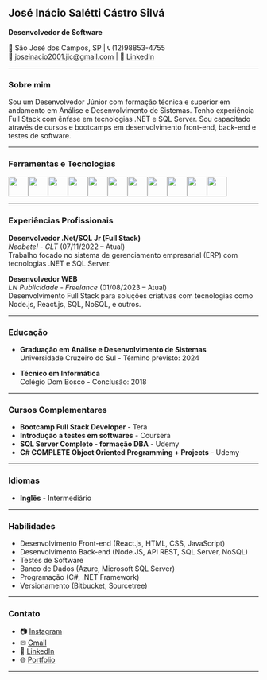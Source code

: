  ## José Inácio Salétti Cástro Silvá
**Desenvolvedor de Software**

📍 São José dos Campos, SP | 📞 (12)98853-4755  
📧 [joseinacio2001.jic@gmail.com](mailto:joseinacio2001.jic@gmail.com) | 🔗 [LinkedIn](https://www.linkedin.com/in/jose-inacio-scs/)

---

### Sobre mim

Sou um Desenvolvedor Júnior com formação técnica e superior em andamento em Análise e Desenvolvimento de Sistemas. Tenho experiência Full Stack com ênfase em tecnologias .NET e SQL Server. Sou capacitado através de cursos e bootcamps em desenvolvimento front-end, back-end e testes de software.

---

### Ferramentas e Tecnologias

<img src="https://cdn.jsdelivr.net/gh/devicons/devicon/icons/git/git-original.svg" width="40" height="40"/><img src="https://cdn.jsdelivr.net/gh/devicons/devicon/icons/csharp/csharp-original.svg" width="40" height="40" /><img src="https://cdn.jsdelivr.net/gh/devicons/devicon/icons/css3/css3-original-wordmark.svg" width="40" height="40"/><img src="https://cdn.jsdelivr.net/gh/devicons/devicon/icons/bootstrap/bootstrap-original.svg" width="40" height="40"/><img src="https://cdn.jsdelivr.net/gh/devicons/devicon/icons/html5/html5-original-wordmark.svg" width="40" height="40" /><img src="https://cdn.jsdelivr.net/gh/devicons/devicon/icons/javascript/javascript-original.svg" width="40" height="40" /><img src="https://cdn.jsdelivr.net/gh/devicons/devicon/icons/mongodb/mongodb-original-wordmark.svg" width="40" height="40" /><img src="https://cdn.jsdelivr.net/gh/devicons/devicon/icons/nodejs/nodejs-original-wordmark.svg" width="40" height="40" /><img src="https://cdn.jsdelivr.net/gh/devicons/devicon/icons/python/python-original-wordmark.svg" width="40" height="40" /><img src="https://cdn.jsdelivr.net/gh/devicons/devicon/icons/react/react-original-wordmark.svg" width="40" height="40" /><img src="https://cdn.jsdelivr.net/gh/devicons/devicon/icons/vscode/vscode-original.svg" width="40" height="40"/>  

---

### Experiências Profissionais

**Desenvolvedor .Net/SQL Jr (Full Stack)**  
_Neobetel - CLT_ (07/11/2022 – Atual)  
Trabalho focado no sistema de gerenciamento empresarial (ERP) com tecnologias .NET e SQL Server.

**Desenvolvedor WEB**  
_LN Publicidade - Freelance_ (01/08/2023 – Atual)  
Desenvolvimento Full Stack para soluções criativas com tecnologias como Node.js, React.js, SQL, NoSQL, e outros.

---

### Educação

- **Graduação em Análise e Desenvolvimento de Sistemas**  
  Universidade Cruzeiro do Sul - Término previsto: 2024

- **Técnico em Informática**  
  Colégio Dom Bosco - Conclusão: 2018

---

### Cursos Complementares

- **Bootcamp Full Stack Developer** - Tera  
- **Introdução a testes em softwares** - Coursera  
- **SQL Server Completo - formação DBA** - Udemy  
- **C# COMPLETE Object Oriented Programming + Projects** - Udemy

---

### Idiomas

- **Inglês** - Intermediário

---

### Habilidades

- Desenvolvimento Front-end (React.js, HTML, CSS, JavaScript)
- Desenvolvimento Back-end (Node.JS, API REST, SQL Server, NoSQL)
- Testes de Software
- Banco de Dados (Azure, Microsoft SQL Server)
- Programação (C#, .NET Framework)
- Versionamento (Bitbucket, Sourcetree)

---

### Contato

- 📷 [Instagram](https://instagram.com/ze_castroo)
- ✉ [Gmail](mailto:joseinacio2001.jic@gmail.com)
- 💼 [LinkedIn](https://www.linkedin.com/in/jose-inacio-scs/)
- 🌐 [Portfolio](https://zecastr0.github.io/Portfolio/)

---

 
 
